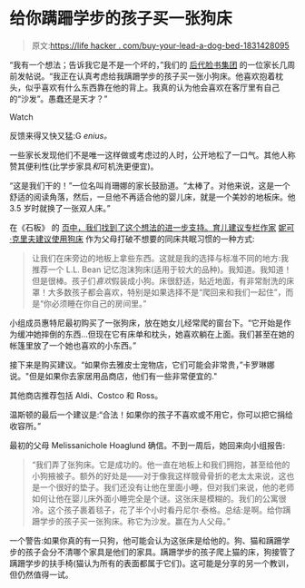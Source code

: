 # 给你蹒跚学步的孩子买一张狗床

> 原文:[https://life hacker . com/buy-your-lead-a-dog-bed-1831428095](https://lifehacker.com/buy-your-toddler-a-dog-bed-1831428095)

“我有一个想法；告诉我它是不是一个坏的，”我们的 [后代脸书集团](https://www.facebook.com/groups/2018785615043946/) 的一位家长几周前发帖说。“我正在认真考虑给我蹒跚学步的孩子买一张小狗床。他喜欢抱着枕头，似乎喜欢有什么东西靠在他的背上。我真的认为他会喜欢在客厅里有自己的“沙发”。愚蠢还是天才？”

Watch

反馈来得又快又猛:G *enius。*

一些家长发现他们不是唯一这样做或考虑过的人时，公开地松了一口气。其他人称赞其便利性(比学步家具*和*可机洗更便宜)。

“这是我们干的！”一位名叫肖珊娜的家长鼓励道。“太棒了。对他来说，这是一个舒适的阅读角落，然后，一旦他不再适合他的婴儿床，就是一个美妙的地板床。他 3.5 岁时就换了一张双人床。”

在《石板》 的 [页中，我们找到了这个想法的进一步支持。育儿建议专栏作家](https://slate.com/human-interest/2018/01/parenting-advice-on-cosleeping-telling-the-truth-about-divorce-and-parental-controls.html?fbclid=IwAR0ww3OKgURobQcS96NRHg5HyN33edBh3CL6JeCClEoThzGH_2wwZ389lAk) [妮可·克里夫建议使用狗床](https://slate.com/human-interest/2018/01/parenting-advice-on-cosleeping-telling-the-truth-about-divorce-and-parental-controls.html?fbclid=IwAR0ww3OKgURobQcS96NRHg5HyN33edBh3CL6JeCClEoThzGH_2wwZ389lAk) 作为父母打破不想要的同床共眠习惯的一种方式:

> 让我们在床旁边的地板上拿些东西。这就是我的选择与标准不同的地方:我推荐一个 L.L. Bean 记忆泡沫狗床(适用于较大的品种)。我知道。我知道！但是很棒。孩子们*喜欢*假装成小狗。床很舒适，贴近地面，有非常耐洗的床罩！大多数孩子都会喜欢，特别是如果选择不是“爬回来和我们一起住”，而是“你必须睡在你自己的房间里。”

小组成员惠特尼最初购买了一张狗床，放在她女儿经常爬的窗台下。“它开始是作为缓冲她摔倒的东西...但现在它有床单和枕头，她喜欢躺在上面。我们甚至在她的帐篷里放了一个她也喜欢的小东西。”

接下来是购买建议。“如果你去雅皮士宠物店，它们可能会非常贵，”卡罗琳娜说。"但是如果你去家居用品商店，他们有一些非常便宜的."

其他商店推荐包括 Aldi、Costco 和 Ross。

温斯顿的最后一个建议是:“合法！如果你的孩子不喜欢或不用它，你可以把它捐给收容所。”

最初的父母 Melissanichole Hoaglund 确信。不到一周后，她回来向小组报告:

> “我们弄了张狗床。它是成功的。他一直在地板上和我们拥抱，甚至给他的小狗掖被子。额外的好处是——对于像我这样髋骨骨折的老太太来说，这也是一个很好的垫子。我们还没有让他在里面小睡，但对我们来说，他的老师如何让他在婴儿床外面小睡完全是个谜。这张床是模糊的。我们的公寓很冷。这个孩子裹着毯子，花了半个小时看丹尼尔·泰格。总结:是啊。给你蹒跚学步的孩子买一张狗床。称它为沙发。赢在为人父母。”

一个警告:如果你真的有一只狗，他可能会认为这张床是给他的。狗、猫和蹒跚学步的孩子会分不清哪个家具是他们的家具。蹒跚学步的孩子爬上猫的床，狗接管了蹒跚学步的扶手椅(猫认为所有的表面都属于它们)。这可能是分享的另一个教训，但仍然值得一试。